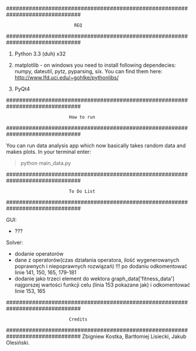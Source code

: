 ###############################################################################

                              REQ

###############################################################################

1. Python 3.3 (duh) x32

2. matplotlib - on windows you need to install following dependecies: numpy, dateutil, pytz, pyparsing,
    six. You can find them here: http://www.lfd.uci.edu/~gohlke/pythonlibs/

3. PyQt4


###############################################################################

                            How to run

###############################################################################

You can run data analysis app which now basically takes random data and makes
plots. In your terminal enter:
> python main_data.py

###############################################################################

                            To Do List

###############################################################################

GUI:

- ???


Solver:
- dodanie operatorów
- dane z operatorów(czas działania operatora, ilość wygenerowanych poprawnych
    i niepoprawnych rozwiązań) !!! po dodaniu odkomentować linie 141, 150, 165, 179-181
- dodanie jako trzeci element do wektora graph_data['fitness_data'] najgorszej
    wartości funkcji celu (linia 153 pokazane jak) i odkomentować linie 153, 165

###############################################################################

                            Credits

###############################################################################
  Zbigniew Kostka,
  Bartłomiej Lisiecki,
  Jakub Olesiński.
